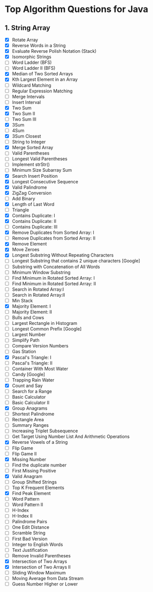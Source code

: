 # Top Algorithm Questions for Java

## 1. String Array

- [x] Rotate Array
- [x] Reverse Words in a String
- [x] Evaluate Reverse Polish Notation (Stack)
- [x] Isomorphic Strings
- [ ] Word Ladder (BFS)
- [ ] Word Ladder II (BFS)
- [x] Median of Two Sorted Arrays
- [x] Kth Largest Element in an Array
- [ ] Wildcard Matching
- [ ] Regular Expression Matching
- [ ] Merge Intervals
- [ ] Insert Interval
- [x] Two Sum
- [x] Two Sum II
- [ ] Two Sum III
- [x] 3Sum
- [ ] 4Sum
- [x] 3Sum Closest
- [ ] String to Integer
- [x] Merge Sorted Array
- [ ] Valid Parentheses
- [ ] Longest Valid Parentheses
- [ ] Implement strStr()
- [ ] Minimum Size Subarray Sum
- [x] Search Insert Position
- [x] Longest Consecutive Sequence
- [x] Valid Palindrome
- [x] ZigZag Conversion
- [ ] Add Binary
- [x] Length of Last Word
- [ ] Triangle
- [x] Contains Duplicate: I
- [x] Contains Duplicate: II
- [ ] Contains Duplicate: III
- [x] Remove Duplicates from Sorted Array: I
- [ ] Remove Duplicates from Sorted Array: II
- [x] Remove Element
- [x] Move Zeroes
- [x] Longest Substring Without Repeating Characters
- [ ] Longest Substring that contains 2 unique characters [Google]
- [ ] Substring with Concatenation of All Words
- [ ] Minimum Window Substring
- [ ] Find Minimum in Rotated Sorted Array: I
- [ ] Find Minimum in Rotated Sorted Array: II
- [ ] Search in Rotated Array:I
- [ ] Search in Rotated Array:II
- [ ] Min Stack
- [x] Majority Element: I
- [ ] Majority Element: II
- [ ] Bulls and Cows
- [ ] Largest Rectangle in Histogram
- [ ] Longest Common Prefix [Google]
- [ ] Largest Number
- [ ] Simplify Path
- [ ] Compare Version Numbers
- [ ] Gas Station
- [x] Pascal's Triangle: I
- [ ] Pascal's Triangle: II
- [ ] Container With Most Water
- [ ] Candy [Google]
- [ ] Trapping Rain Water
- [x] Count and Say
- [ ] Search for a Range
- [ ] Basic Calculator
- [ ] Basic Calculator II
- [x] Group Anagrams
- [ ] Shortest Palindrome
- [ ] Rectangle Area
- [ ] Summary Ranges
- [ ] Increasing Triplet Subsequence
- [ ] Get Target Using Number List And Arithmetic Operations
- [x] Reverse Vowels of a String
- [ ] Flip Game
- [ ] Flip Game II
- [x] Missing Number
- [ ] Find the duplicate number
- [ ] First Missing Positive
- [x] Valid Anagram
- [ ] Group Shifted Strings
- [ ] Top K Frequent Elements
- [x] Find Peak Element
- [ ] Word Pattern
- [ ] Word Pattern II
- [ ] H-Index
- [ ] H-Index II
- [ ] Palindrome Pairs
- [ ] One Edit Distance
- [ ] Scramble String
- [ ] First Bad Version
- [ ] Integer to English Words
- [ ] Text Justification
- [ ] Remove Invalid Parentheses
- [x] Intersection of Two Arrays
- [x] Intersection of Two Arrays II
- [ ] Sliding Window Maximum
- [ ] Moving Average from Data Stream
- [ ] Guess Number Higher or Lower
